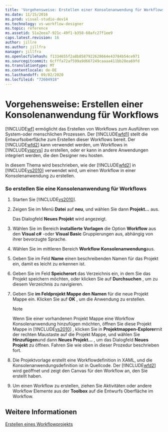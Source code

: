 ```yaml
---
title: 'Vorgehensweise: Erstellen einer Konsolenanwendung für Workflows | Microsoft-Dokumentation'
ms.date: 11/15/2016
ms.prod: visual-studio-dev14
ms.technology: vs-workflow-designer
ms.topic: reference
ms.assetid: 51a2eea7-921c-49f1-b358-68afc27f1ee9
caps.latest.revision: 16
author: jillre
ms.author: jillfra
manager: jillfra
ms.openlocfilehash: f1334655f2a8b8587922628664e43784b54ce971
ms.sourcegitcommit: 6cfffa72af599a9d667249caaaa411bb28ea69fd
ms.translationtype: MT
ms.contentlocale: de-DE
ms.lasthandoff: 09/02/2020
ms.locfileid: "72604918"
---
```

# <a name="how-to-create-a-workflow-console-application"></a>Vorgehensweise: Erstellen einer Konsolenanwendung für Workflows
[!INCLUDE[wf](../includes/wf-md.md)] ermöglicht das Erstellen von Workflows zum Ausführen von System-oder menschlichen Prozessen. Der [!INCLUDE[wfd1](../includes/wfd1-md.md)] stellt die Entwurfsoberfläche zum Erstellen dieser Workflows bereit. Der [!INCLUDE[wfd2](../includes/wfd2-md.md)] kann verwendet werden, um Workflows in [!INCLUDE[vsprvs](../includes/vsprvs-md.md)] zu erstellen, oder er kann in andere Anwendungen integriert werden, die den Designer neu hosten.

 In diesem Thema wird beschrieben, wie der [!INCLUDE[wfd2](../includes/wfd2-md.md)] in [!INCLUDE[vs2010](../includes/vs2010-md.md)] verwendet wird, um einen Workflow in einer Konsolenanwendung zu erstellen.

### <a name="to-create-a-workflow-console-application"></a>So erstellen Sie eine Konsolenanwendung für Workflows

1. Starten Sie [!INCLUDE[vs2010](../includes/vs2010-md.md)].

2. Zeigen Sie im Menü **Datei** auf **neu**, und wählen Sie dann **Projekt...** aus.

     Das Dialogfeld **Neues Projekt** wird angezeigt.

3. Wählen Sie im Bereich **installierte Vorlagen** die Option **Workflow** aus den **Visual c#** -oder **Visual Basic** Gruppierungen aus, abhängig von ihrer bevorzugte Sprache.

4. Wählen Sie im mittleren Bereich **Workflow Konsolenanwendung**aus.

5. Geben Sie im Feld **Name** einen beschreibenden Namen für das Projekt ein, damit es leicht zu erkennen ist.

6. Geben Sie im Feld **Speicherort** das Verzeichnis ein, in dem Sie das Projekt speichern möchten, oder klicken Sie auf **Durchsuchen** , um zu diesem Verzeichnis zu navigieren.

7. Geben Sie **im Feldprojekt Mappe den Namen** für die neue Projekt Mappe ein. Klicken Sie auf **OK** , um die Anwendung zu erstellen.

    > [!NOTE]
    > Wenn Sie einer vorhandenen Projekt Mappe eine Workflow Konsolenanwendung hinzufügen möchten, öffnen Sie diese Projekt Mappe in [!INCLUDE[vs2010](../includes/vs2010-md.md)] , klicken Sie in **Projektmappen-Explorer**mit der rechten Maustaste auf die Projekt Mappe, und wählen Sie **Hinzufügen**und dann **Neues Projekt...** , um das Dialogfeld **Neues Projekt** zu öffnen. Fahren Sie wie oben in dieser Prozedur beschrieben fort.

8. Die Projektvorlage erstellt eine Workflowdefinition in XAML, und die Konsolenanwendungsdefinition ist in Quellcode. Der [!INCLUDE[wfd2](../includes/wfd2-md.md)] wird geöffnet und zeigt den Canvas für den Workflow an, den Sie erstellt haben.

9. Um einen Workflow zu erstellen, ziehen Sie Aktivitäten oder andere Workflow Elemente aus der **Toolbox** auf die Entwurfs Oberfläche im Workflow.

## <a name="see-also"></a>Weitere Informationen
 [Erstellen eines Workflowprojekts](../workflow-designer/creating-a-workflow-project.md)